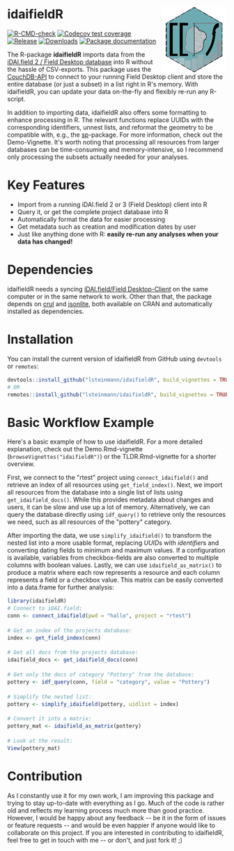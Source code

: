 # idaifieldR	<a href='https://lsteinmann.github.io/idaifieldR/'><img src='man/figures/idaifieldr_hex_small.png' align="right" height="150" /></a>

<!-- badges: start -->
[![R-CMD-check](https://github.com/lsteinmann/idaifieldR/actions/workflows/R-CMD-check.yaml/badge.svg)](https://github.com/lsteinmann/idaifieldR/actions/workflows/R-CMD-check.yaml)
[![Codecov test coverage](https://codecov.io/gh/lsteinmann/idaifieldR/branch/main/graph/badge.svg)](https://codecov.io/gh/lsteinmann/idaifieldR?branch=main)
[![Release](https://img.shields.io/github/v/release/lsteinmann/idaifieldR)](https://github.com/lsteinmann/idaifieldR/releases)
[![Downloads](https://img.shields.io/github/downloads/lsteinmann/idaifieldR/total)](https://github.com/lsteinmann/idaifieldR/releases)
[![Package documentation](https://img.shields.io/badge/Documentation-lsteinmann.github.io%2FidaifieldR-green)](https://lsteinmann.github.io/idaifieldR/)
<!-- badges: end -->

The R-package **idaifieldR** imports data from the [iDAI.field 2 / Field Desktop database](https://github.com/dainst/idai-field) into R without the hassle of CSV-exports. This package uses the [CouchDB-API](https://docs.couchdb.org/en/stable/api/database/index.html) to connect to your running Field Desktop client and store the entire database (or just a subset) in a list right in R's memory. With idaifieldR, you can update your data on-the-fly and flexibly re-run any R-script. 

In addition to importing data, idaifieldR also offers some formatting to enhance processing in R. The relevant functions replace UUIDs with the corresponding identifiers, unnest lists, and reformat the geometry to be compatible with, e.g., the [sp](https://cran.r-project.org/web/packages/sp/index.html)-package. For more information, check out the Demo-Vignette. It's worth noting that processing all resources from larger databases can be time-consuming and memory-intensive, so I recommend only processing the subsets actually needed for your analyses.

# Key Features
* Import from a running iDAI.field 2 or 3 (Field Desktop) client into R
* Query it, or get the complete project database into R
* Automatically format the data for easier processing
* Get metadata such as creation and modification dates by user
* Just like anything done with R: **easily re-run any analyses when your data has changed!**

# Dependencies
idaifieldR needs a syncing [iDAI.field/Field Desktop-Client](https://github.com/dainst/idai-field) on the same computer or in the same network to work. Other than that, the package depends on [crul](https://cran.r-project.org/web/packages/crul/index.html) and [jsonlite](https://cran.r-project.org/web/packages/jsonlite/index.html), both available on CRAN and automatically installed as dependencies. 

# Installation
You can install the current version of idaifieldR from GitHub using `devtools` or `remotes`:

``` r
devtools::install_github("lsteinmann/idaifieldR", build_vignettes = TRUE)
# OR
remotes::install_github("lsteinmann/idaifieldR", build_vignettes = TRUE)
```

# Basic Workflow Example

Here's a basic example of how to use idaifieldR. For a more detailed explanation, check out the Demo.Rmd-vignette (`browseVignettes("idaifieldR")`) or the TLDR.Rmd-vignette for a shorter overview.

First, we connect to the "rtest" project using `connect_idaifield()` and retrieve an index of all resources using `get_field_index()`. Next, we import all resources from the database into a single list of lists using `get_idaifield_docs()`. While this provides metadata about changes and users, it can be slow and use up a lot of memory. Alternatively, we can query the database directly using `idf_query()` to retrieve only the resources we need, such as all resources of the "pottery" category.

After importing the data, we use `simplify_idaifield()` to transform the nested list into a more usable format, replacing *UUID*s with *identifier*s and converting dating fields to minimum and maximum values. If a configuration is available, variables from checkbox-fields are also converted to multiple columns with boolean values. Lastly, we can use `idaifield_as_matrix()` to produce a matrix where each row represents a resource and each column represents a field or a checkbox value. This matrix can be easily converted into a data.frame for further analysis:

``` r
library(idaifieldR)
# Connect to iDAI.field:
conn <- connect_idaifield(pwd = "hallo", project = "rtest")

# Get an index of the projects database:
index <- get_field_index(conn)

# Get all docs from the projects database:
idaifield_docs <- get_idaifield_docs(conn)

# Get only the docs of category "Pottery" from the database:
pottery <- idf_query(conn, field = "category", value = "Pottery")

# Simplify the nested list: 
pottery <- simplify_idaifield(pottery, uidlist = index)

# Convert it into a matrix:
pottery_mat <- idaifield_as_matrix(pottery)

# Look at the result:
View(pottery_mat)
```

# Contribution
As I constantly use it for my own work, I am improving this package and trying to stay up-to-date with everything as I go. Much of the code is rather old and reflects my learning process much more than good practice. However, I would be happy about any feedback -- be it in the form of issues or feature requests -- and would be even happier if anyone would like to collaborate on this project. If you are interested in contributing to idaifieldR, feel free to get in touch with me -- or don't, and just fork it! ;)

